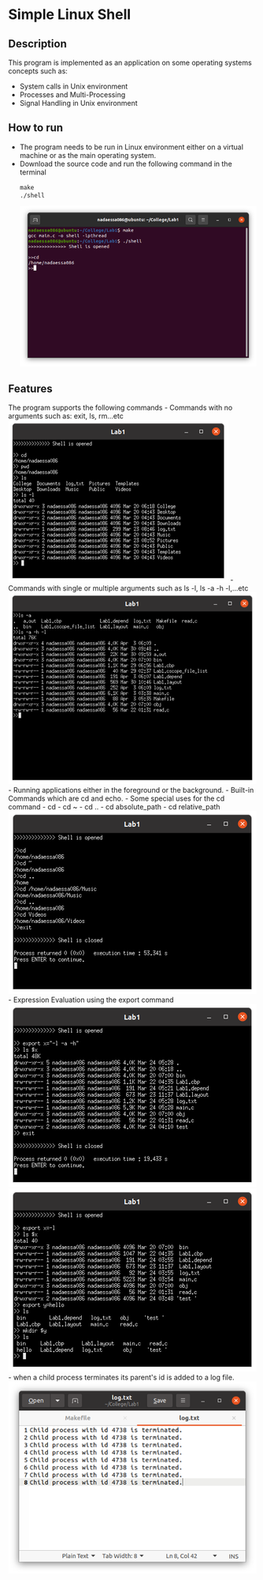 # Simple Linux Shell
## Description
This program is implemented as an application on some operating systems concepts such as:
  - System calls in Unix environment
  - Processes and Multi-Processing
  - Signal Handling in Unix environment
## How to run
  - The program needs to be run in Linux environment either on a virtual machine or as the main operating system.
  - Download the source code and run the following command in the terminal
     ```
     make
    ./shell
    ```
    ![Run](/Screenshots/run.png)
## Features
  The program supports the following commands
    - Commands with no arguments such as: exit, ls, rm...etc
    ![General Commands](/Screenshots/commands.png)
    - Commands with single or multiple arguments such as ls -l, ls -a -h -l,...etc
    ![Single and Multiple Commands](/Screenshots/arguments.png)
    - Running applications either in the foreground or the background.
    - Built-in Commands which are cd and echo.
    - Some special uses for the cd command
      - cd 
      - cd ~
      - cd ..
      - cd absolute_path
      - cd relative_path
      ![cd Command](/Screenshots/cd.png)
    - Expression Evaluation using the export command
      ![Expression Evaluation](/Screenshots/expression-evaluation.png)
      ![Expression Evaluation 2](/Screenshots/expression-evaluation2.png)
    - when a child process terminates its parent's id is added to a log file.
    ![Log file](/Screenshots/log.png)